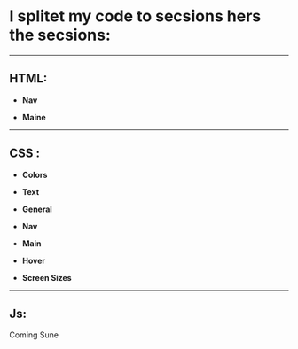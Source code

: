 # I splitet my code to secsions hers the secsions:

<hr>

## HTML:

- **Nav**

- **Maine**

<hr>

## CSS :

- **Colors**

- **Text**

- **General**

- **Nav**

- **Main**

- **Hover**

- **Screen Sizes**

<hr>

## Js:

Coming Sune
